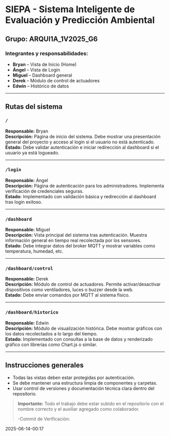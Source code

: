 # SIEPA - Sistema Inteligente de Evaluación y Predicción Ambiental

## Grupo: ARQUI1A_1V2025_G6

### Integrantes y responsabilidades:
- **Bryan** – Vista de Inicio (Home)
- **Ángel** – Vista de Login
- **Miguel** – Dashboard general
- **Derek** – Módulo de control de actuadores
- **Edwin** – Histórico de datos

---

## Rutas del sistema

### `/`
**Responsable:** Bryan  
**Descripción:** Página de inicio del sistema. Debe mostrar una presentación general del proyecto y acceso al login si el usuario no está autenticado.  
**Estado:** Debe validar autenticación e iniciar redirección al dashboard si el usuario ya está logueado.

---

### `/login`
**Responsable:** Ángel  
**Descripción:** Página de autenticación para los administradores. Implementa verificación de credenciales seguras.  
**Estado:** Implementado con validación básica y redirección al dashboard tras login exitoso.

---

### `/dashboard`
**Responsable:** Miguel  
**Descripción:** Vista principal del sistema tras autenticación. Muestra información general en tiempo real recolectada por los sensores.  
**Estado:** Debe integrar datos del broker MQTT y mostrar variables como temperatura, humedad, etc.

---

### `/dashboard/control`
**Responsable:** Derek  
**Descripción:** Módulo de control de actuadores. Permite activar/desactivar dispositivos como ventiladores, luces o buzzer desde la web.  
**Estado:** Debe enviar comandos por MQTT al sistema físico.

---

### `/dashboard/historico`
**Responsable:** Edwin  
**Descripción:** Módulo de visualización histórica. Debe mostrar gráficos con los datos recolectados a lo largo del tiempo.  
**Estado:** Implementado con consultas a la base de datos y renderizado gráfico con librerías como Chart.js o similar.

---

## Instrucciones generales
- Todas las vistas deben estar protegidas por autenticación.
- Se debe mantener una estructura limpia de componentes y carpetas.
- Usar control de versiones y documentación técnica clara dentro del repositorio.

> **Importante:** Todo el trabajo debe estar subido en el repositorio con el nombre correcto y el auxiliar agregado como colaborador.
>
> -Commit de Verificación:

2025-06-14-00:17
